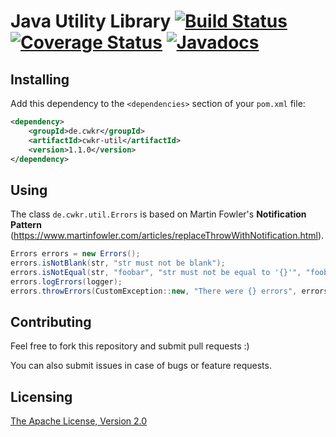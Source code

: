 # Java Utility Library [![Build Status](https://travis-ci.org/cwkr/util-java.svg?branch=develop)](https://travis-ci.org/cwkr/util-java) [![Coverage Status](https://coveralls.io/repos/github/cwkr/util-java/badge.svg?branch=develop)](https://coveralls.io/github/cwkr/util-java?branch=develop) [![Javadocs](https://www.javadoc.io/badge/de.cwkr/cwkr-util.svg?color=blue)](https://www.javadoc.io/doc/de.cwkr/cwkr-util)


## Installing

Add this dependency to the `<dependencies>` section of your `pom.xml` file:

```xml
<dependency>
    <groupId>de.cwkr</groupId>
    <artifactId>cwkr-util</artifactId>
    <version>1.1.0</version>
</dependency>
```


## Using

The class `de.cwkr.util.Errors` is based on Martin Fowler's **Notification Pattern** (https://www.martinfowler.com/articles/replaceThrowWithNotification.html).

```java
Errors errors = new Errors();
errors.isNotBlank(str, "str must not be blank");
errors.isNotEqual(str, "foobar", "str must not be equal to '{}'", "foobar");
errors.logErrors(logger);
errors.throwErrors(CustomException::new, "There were {} errors", errors.countErrors())
```


## Contributing

Feel free to fork this repository and submit pull requests :)

You can also submit issues in case of bugs or feature requests.


## Licensing

[The Apache License, Version 2.0](LICENSE)
